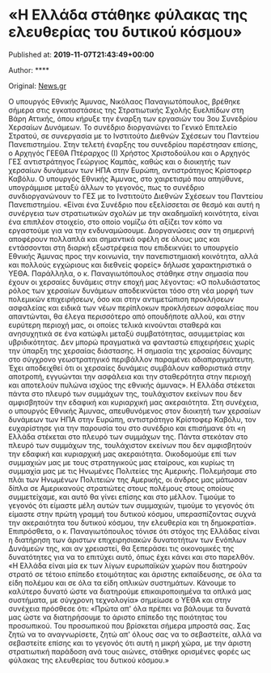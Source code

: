 
# «Η Ελλάδα στάθηκε φύλακας της ελευθερίας του δυτικού κόσμου»

Published at: **2019-11-07T21:43:49+00:00**

Author: ****

Original: [News.gr](https://www.news.gr/politikh/article/2025647/i-ellada-stathike-filakas-tis-eleftherias-tou-ditikou-kosmou.html)

Ο υπουργός Εθνικής Άμυνας, Νικόλαος Παναγιωτόπουλος, βρέθηκε σήμερα στις εγκαταστάσεις της Στρατιωτικής Σχολής Ευελπίδων στη Βάρη Αττικής, όπου κήρυξε την έναρξη των εργασιών του 3ου Συνεδρίου Χερσαίων Δυνάμεων. Το συνέδριο διοργανώνει το Γενικό Επιτελείο Στρατού, σε συνεργασία με το Ινστιτούτο Διεθνών Σχέσεων του Παντείου Πανεπιστημίου.
Στην τελετή έναρξης του συνεδρίου παρέστησαν επίσης, ο Αρχηγός ΓΕΕΘΑ Πτέραρχος (Ι) Χρήστος Χριστοδούλου και ο Αρχηγός ΓΕΣ αντιστράτηγος Γεώργιος Καμπάς, καθώς και ο διοικητής των χερσαίων δυνάμεων των ΗΠΑ στην Ευρώπη, αντιστράτηγος Κρίστοφερ Καβόλυ.
Ο υπουργός Εθνικής Άμυνας, στο χαιρετισμό που απηύθυνε, υπογράμμισε μεταξύ άλλων το γεγονός, πως το συνέδριο συνδιοργανώνουν το ΓΕΣ με το Ινστιτούτο Διεθνών Σχέσεων του Παντείου Πανεπιστημίου. «Είναι ένα Συνέδριο που εξελίσσεται σε θεσμό και αυτή η συνέργεια των στρατιωτικών σχολών με την ακαδημαϊκή κοινότητα, είναι ένα επιπλέον στοιχείο, στο οποίο νομίζω ότι αξίζει τον κόπο να εργαστούμε για να την ενδυναμώσουμε. Διοργανώσεις σαν τη σημερινή αποφέρουν πολλαπλά και σημαντικά οφέλη σε όλους μας και εντάσσονται στη διαρκή εξωστρέφεια που επιδεικνύει το υπουργείο Εθνικής Άμυνας προς την κοινωνία, την πανεπιστημιακή κοινότητα, αλλά και πολλούς εγχώριους και διεθνείς φορείς» δήλωσε χαρακτηριστικά ο ΥΕΘΑ.
Παράλληλα, ο κ. Παναγιωτόπουλος στάθηκε στην σημασία που έχουν οι χερσαίες δυνάμεις στην εποχή μας λέγοντας: «Ο πολυδιάστατος ρόλος των χερσαίων δυνάμεων αποδεικνύεται τόσο στη νέα μορφή των πολεμικών επιχειρήσεων, όσο και στην αντιμετώπιση προκλήσεων ασφαλείας και ειδικά των νέων περίπλοκων προκλήσεων ασφαλείας που απαντώνται, θα έλεγα περισσότερο από οπουδήποτε αλλού, και στην ευρύτερη περιοχή μας, οι οποίες τελικά κινούνται σταθερά και ανησυχητικά σε ένα κατώφλι μεταξύ συμβατότητας, ασυμμετρίας και υβριδικότητας. Δεν μπορώ πραγματικά να φανταστώ επιχειρήσεις χωρίς την ύπαρξη της χερσαίας διάστασης. Η σημασία της χερσαίας δύναμης στο σύγχρονο γεωστρατηγικό περιβάλλον παραμένει αδιαπραγμάτευτη. Έχει αποδειχθεί ότι οι χερσαίες δυνάμεις συμβάλουν καθοριστικά στην αποτροπή, εγγυώνται την ασφάλεια και την σταθερότητα στην περιοχή και αποτελούν πυλώνα ισχύος της εθνικής άμυνας».
Η Ελλάδα στέκεται πάντα στο πλευρό των συμμάχων της, τουλάχιστον εκείνων που δεν αμφισβητούν την εδαφική και κυριαρχική μας ακεραιότητα.
Στη συνέχεια, ο υπουργός Εθνικής Άμυνας, απευθυνόμενος στον διοικητή των χερσαίων δυνάμεων των ΗΠΑ στην Ευρώπη, αντιστράτηγο Κρίστοφερ Καβόλυ, τον ευχαρίστησε για την παρουσία του στο συνέδριο και επισήμανε ότι «η Ελλάδα στέκεται στο πλευρό των συμμάχων της. Πάντα στεκόταν στο πλευρό των συμμάχων της, τουλάχιστον εκείνων που δεν αμφισβητούν την εδαφική και κυριαρχική μας ακεραιότητα. Οικοδομούμε επί των συμμαχιών μας με τους στρατηγικούς μας εταίρους, και κυρίως τη συμμαχία μας με τις Ηνωμένες Πολιτείες της Αμερικής. Πολεμήσαμε στο πλάι των Ηνωμένων Πολιτειών της Αμερικής, οι άνδρες μας μάτωσαν δίπλα σε Αμερικανούς στρατιώτες στους πολέμους στους οποίους συμμετείχαμε, και αυτό θα γίνει επίσης και στο μέλλον. Τιμούμε το γεγονός ότι είμαστε μέλη αυτών των συμμαχιών, τιμούμε το γεγονός ότι είμαστε στην πρώτη γραμμή του δυτικού κόσμου, υπερασπίζοντας συχνά την ακεραιότητα του δυτικού κόσμου, την ελευθερία και τη δημοκρατία».
Επιπρόσθετα, ο κ. Παναγιωτόπουλος τόνισε ότι στόχος της Ελλάδας είναι η διατήρηση των άριστων επιχειρησιακών δυνατοτήτων των Ενόπλων Δυνάμεών της, και αν χρειαστεί, θα ξεπεράσει τις οικονομικές της δυνατότητες για να το επιτύχει αυτό, όπως έχει κάνει και στο παρελθόν. «Η Ελλάδα είναι μία εκ των λίγων ευρωπαϊκών χωρών που διατηρούν στρατό σε τέτοιο επίπεδο ετοιμότητας και άριστης εκπαίδευσης, σε όλα τα είδη πολέμου και σε όλα τα είδη οπλικών συστημάτων. Κάνουμε το καλύτερο δυνατό ώστε να διατηρούμε επικαιροποιημένα τα οπλικά μας συστήματα, με σύγχρονη τεχνολογία» σημείωσε ο ΥΕΘΑ και στην συνέχεια πρόσθεσε ότι: «Πρώτα απ' όλα πρέπει να βάλουμε τα δυνατά μας ώστε να διατηρήσουμε το άριστο επίπεδο της ποιότητας του προσωπικού. Του προσωπικού που βρίσκεται σήμερα μπροστά σας. Σας ζητώ να το αναγνωρίσετε, ζητώ απ' όλους σας να το σεβαστείτε, αλλά να σεβαστείτε επίσης και το γεγονός ότι αυτή η μικρή χώρα, με την άριστη στρατιωτική παράδοση ανά τους αιώνες, στάθηκε ορισμένες φορές ως φύλακας της ελευθερίας του δυτικού κόσμου.»
